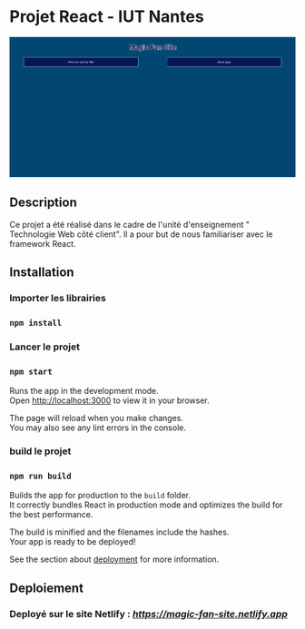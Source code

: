 # Projet React - IUT Nantes

![site exemple](assets/siteReact.png)

## Description

Ce projet a été réalisé dans le cadre de l'unité d'enseignement " Technologie Web côté client".
Il a pour but de nous familiariser avec le framework React.

## Installation 

### Importer les librairies

### `npm install`

### Lancer le projet

### `npm start`

Runs the app in the development mode.\
Open [http://localhost:3000](http://localhost:3000) to view it in your browser.

The page will reload when you make changes.\
You may also see any lint errors in the console.

### build le projet 

### `npm run build`

Builds the app for production to the `build` folder.\
It correctly bundles React in production mode and optimizes the build for the best performance.

The build is minified and the filenames include the hashes.\
Your app is ready to be deployed!

See the section about [deployment](https://facebook.github.io/create-react-app/docs/deployment) for more information.

## Deploiement 

### Deployé sur le site Netlify : *https://magic-fan-site.netlify.app*

